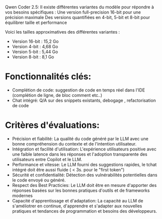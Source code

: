 Qwen Coder 2.5:
Il existe différentes variantes du modèle pour répondre à vos besoins spécifiques :
Une version full-precision 16-bit pour une précision maximale
Des versions quantifiées en 4-bit, 5-bit et 8-bit pour équilibrer taille et performance

Voici les tailles approximatives des différentes variantes :
- Version 16-bit : 15,2 Go
- Version 4-bit : 4,68 Go
- Version 5-bit : 5,44 Go
- Version 8-bit : 8,1 Go


# Fonctionnalités clés:
- Complétion de code: suggestion de code en temps réel dans l'IDE (complétion de ligne, de bloc comment etc..)
- Chat intégré: Q/A sur des snippets existants, debogage , refactorisation de code

# Critères d'évaluations:
* Précision et fiabilité: La qualité du code généré par le LLM avec une bonne compréhension du contexte et de l'intention utilisateur.
* Intégration et facilité d'utilisation: L'expérience utilisateurs positive avec une faible latence dans les réponses et l'adoption transparente des utilisateurs entre Copilot et le LLM.
* Performance et vitesse: Le LLM fourni des suggestions rapides, le tchat intégré doit être aussi fluide ( < 3s. pour le "first token")
* Sécurité et confidentialité: Détection des vulnérabilités potentielles dans le code envoyé ou généré.
* Respect des Best Practicies: Le LLM doit être en mesure d'apporter des réponses basées sur les bonnes pratiques d'outils et de frameworks modernes
* Capacité d'apprentissage et d'adaptation: La capacité au LLM de s'améliotrer en continue, d'apprendre et s'adapter  aux nouvelles pratiques et tendances de programmation et besoins des développeurs.